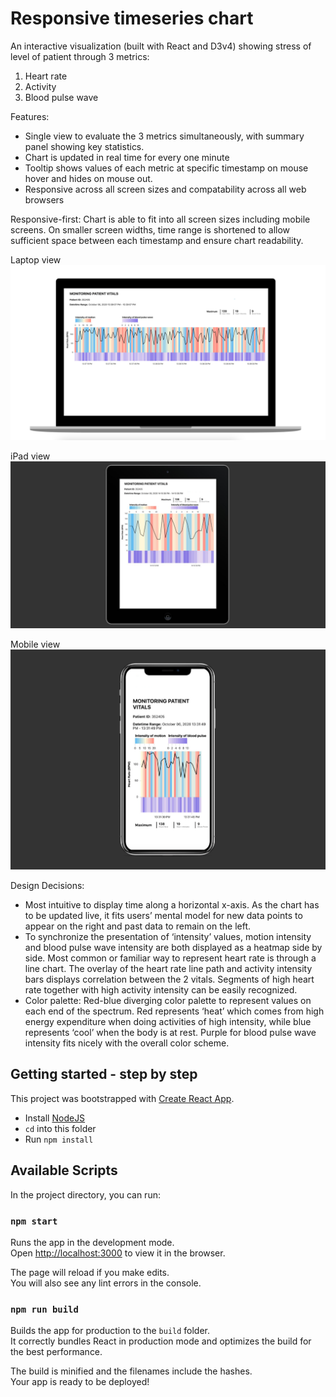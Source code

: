 # Responsive timeseries chart

An interactive visualization (built with React and D3v4) showing stress of level of patient through 3 metrics:
1. Heart rate
2. Activity
3. Blood pulse wave

Features:
 - Single view to evaluate the 3 metrics simultaneously, with summary panel showing key statistics.
 - Chart is updated in real time for every one minute
 - Tooltip shows values of each metric at specific timestamp on mouse hover and hides on mouse out.
 - Responsive across all screen sizes and compatability across all web browsers

Responsive-first:​ Chart is able to fit into all screen sizes including mobile
screens. On smaller screen widths, time range is shortened to allow sufficient space between each timestamp and ensure chart readability.

Laptop view
![laptop view](/laptop_view.png)

iPad view
![ipad view](/ipad_view.png)

Mobile view
![mobile view](/mobile_view.png)

Design Decisions:
- Most intuitive to display​ time along a horizontal x-axis​. As the chart has to be updated live, it fits users’ mental model for new data points to appear on the right and past data to remain on the left.
- To synchronize the presentation of ‘intensity’ values, motion intensity and blood pulse wave intensity are both displayed as a heatmap side by side. Most common or familiar way to represent heart rate is through a line chart. The ​overlay of the heart rate line path and activity intensity bars​ displays correlation between the 2 vitals. Segments of high heart rate together with high activity intensity can be easily recognized.
- Color palette​: Red-blue diverging color palette to represent values on each end of the spectrum. Red represents ‘heat’ which comes from high energy expenditure when doing activities of high intensity, while blue represents ‘cool’ when the body is at rest. Purple for blood pulse wave intensity fits nicely with the overall color scheme.

## Getting started - step by step

This project was bootstrapped with [Create React App](https://github.com/facebook/create-react-app).

- Install [NodeJS](https://nodejs.org/en/)
- `cd` into this folder
- Run `npm install`

## Available Scripts

In the project directory, you can run:

### `npm start`

Runs the app in the development mode.<br />
Open [http://localhost:3000](http://localhost:3000) to view it in the browser.

The page will reload if you make edits.<br />
You will also see any lint errors in the console.

### `npm run build`

Builds the app for production to the `build` folder.<br />
It correctly bundles React in production mode and optimizes the build for the best performance.

The build is minified and the filenames include the hashes.<br />
Your app is ready to be deployed!